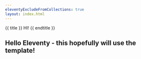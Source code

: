 ```yaml
---
eleventyExcludeFromCollections: true
layout: index.html
---
```


{{ title }}
HI! 
{{ endtitle }}

## Hello Eleventy - this hopefully will use the template!